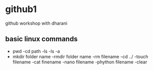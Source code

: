 # github1
github workshop with dharani
## basic linux commands
- pwd
-cd path
-ls
-ls -a
- mkdir folder name
-rmdir folder name
-rm filename
-cd ../
-touch filename
-cat finename
-nano filename
-phython filename
-clear
